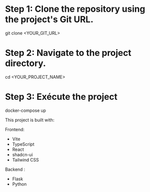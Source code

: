 # Step 1: Clone the repository using the project's Git URL.
git clone <YOUR_GIT_URL>

# Step 2: Navigate to the project directory.
cd <YOUR_PROJECT_NAME>

# Step 3: Exécute the project
docker-compose up

This project is built with:

Frontend: 
- Vite
- TypeScript
- React
- shadcn-ui
- Tailwind CSS

Backend : 
- Flask
- Python
